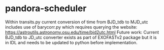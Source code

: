 # pandora-scheduler

Within transits.py current conversion of time from BJD_tdb to MJD_utc includes use of barycorr.py which requires querying the website: https://astroutils.astronomy.osu.edu/time/bjd2utc.html 
Future work: Current BJD_tdb to JD_utc converter exists as part of EXOFASTv2 package but it is in IDL and needs to be updated to python before implementation.